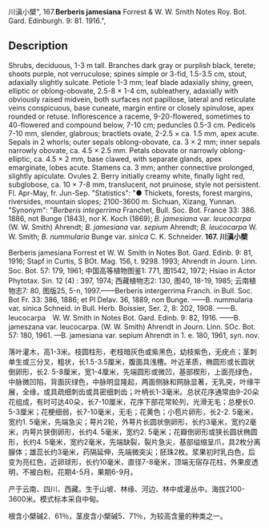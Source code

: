 川滇小檗",
167.**Berberis jamesiana** Forrest & W. W. Smith Notes Roy. Bot. Gard. Edinburgh. 9: 81. 1916.",

## Description
Shrubs, deciduous, 1-3 m tall. Branches dark gray or purplish black, terete; shoots purple, not verruculose; spines simple or 3-fid, 1.5-3.5 cm, stout, adaxially slightly sulcate. Petiole 1-3 mm; leaf blade adaxially shiny, green, elliptic or oblong-obovate, 2.5-8 × 1-4 cm, subleathery, adaxially with obviously raised midvein, both surfaces not papillose, lateral and reticulate veins conspicuous, base cuneate, margin entire or closely spinulose, apex rounded or retuse. Inflorescence a raceme, 9-20-flowered, sometimes to 40-flowered and compound below, 7-10 cm; peduncles 0.5-3 cm. Pedicels 7-10 mm, slender, glabrous; bractlets ovate, 2-2.5 × ca. 1.5 mm, apex acute. Sepals in 2 whorls; outer sepals oblong-obovate, ca. 3 × 2 mm; inner sepals narrowly obovate, ca. 4.5 × 2.5 mm. Petals obovate or narrowly oblong-elliptic, ca. 4.5 × 2 mm, base clawed, with separate glands, apex emarginate, lobes acute. Stamens ca. 3 mm; anther connective prolonged, slightly apiculate. Ovules 2. Berry initially creamy white, finally light red, subglobose, ca. 10 × 7-8 mm, translucent, not pruinose, style not persistent. Fl. Apr-May, fr. Jun-Sep.
  "Statistics": "● Thickets, forests, forest margins, riversides, mountain slopes; 2100-3600 m. Sichuan, Xizang, Yunnan.
  "Synonym": "*Berberis integerrima* Franchet, Bull. Soc. Bot. France 33: 386. 1886, not Bunge (1843), nor K. Koch (1869); *B. jamesiana* var. *leucocarpa* (W. W. Smith) Ahrendt; *B. jamesiana* var. *sepium* Ahrendt; *B. leucocarpa* W. W. Smith; *B. nummularia* Bunge var. *sinica* C. K. Schneider.
**167. 川滇小檗**

Berberis jamesiana Forrest et W. W. Smith in Notes Bot. Gard. Edinb. 9: 81, 1916; Stapf in Curtis, S BOt. Mag. 156, t. 9298. 1993; Ahrendt in Journ. Linn. Soc. Bot. 57: 179, 1961; 中国高等植物图鉴1: 771, 图1542, 1972; Hsiao in Actor Phytotax. Sin. 12 (4) : 397, 1974; 西藏植物志2: 130, 图40, 18-19, 1985; 云南植物志7: 80, 图版25, 5-n, 1997.——Berberis intergerrima Franch. in Bull. Soc. Bot Fr. 33: 386, 1886; et Pl Delav. 36, 1889, non Bunge. ——B. nummularia var. sinica Schneid. in Bull. Herb. Boissier, Ser. 2, 8: 202, 1908. ——B. leucocarpa　W. W. Smith in Notes Bot. Gard. Edinb. 9: 82, 1916. ——B. jameszana var. leucocarpa. (W. W. Smith) Ahrendt in Journ. Linn. SOc. Bot. 57: 180, 1961. —B. jamesiana var. sepium Ahrendt in 1. e. 180, 1961, syn. nov.

落叶灌木，高1-3米。枝圆柱形，老枝暗灰色或紫黑色，幼枝紫色，无疣点；茎刺单生或三分叉，粗状，长1.5-3.5厘米，腹面具浅槽。叶近革质，椭圆形或长圆状倒卵形，长2. 5-8厘米，宽1-4厘米，先端圆形或微凹，基部楔形，上面亮绿色，中脉微凹陷，背面灰绿色，中脉明显隆起，两面侧脉和网脉显著，无乳突，叶缘平展，全缘，或具疏细刺齿或具密细刺齿；叶柄长1-3毫米。总状花序通常由9-20朵花组成，有时可达40朵，长7-10厘米，花序下部花常轮列，光滑无毛；总梗长0. 5-3厘米；花梗细弱，长7-10毫米，无毛；花黄色；小苞片卵形，长2-2. 5毫米，宽约1. 5毫米，先端急尖；萼片2轮，外萼片长圆状倒卵形，长约3毫米，宽约2毫米，内萼片狭倒卵形，长约4. 5毫米，宽约2. 5毫米；花瓣倒卵形或狭长圆状椭圆形，长约4. 5毫米，宽约2毫米，先端缺裂，裂片急尖，基部缢缩呈爪，具2枚分离腺体；雄蕊长约3毫米，药隔延伸，先端微突尖；胚珠2枚。浆果初时乳白色，后变为亮红色，近卵球形，长约10毫米，直径7-8毫米，顶端无宿存花柱，外果皮透明，不被白粉。花期4-5月，果期6-9月。

产于云南、四川、西藏。生于山坡、林缘、河边、林中或灌丛中。海拔2100-3600米。模式标本采自中甸。

根含小檗碱2．61％，茎皮含小檗碱5．71％，为较高含量的种类之一。
